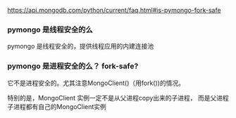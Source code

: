 https://api.mongodb.com/python/current/faq.html#is-pymongo-fork-safe



### pymongo 是线程安全的么

pymongo 是线程安全的，提供线程应用的内建连接池



### pymongo 是进程安全的么？ fork-safe?

它不是进程安全的。尤其注意MongoClient()（用fork())的情况。

特别的是，MongoClient 实例一定不是从父进程copy出来的子进程， 而是父进程子进程都有自己的MongoClient实例

